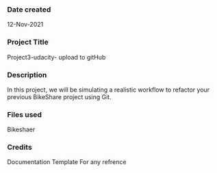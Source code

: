 
### Date created
12-Nov-2021

### Project Title
Project3-udacity- upload to gitHub

### Description
In this project, we will be simulating a realistic workflow to refactor your previous BikeShare project using Git.

### Files used
Bikeshaer

### Credits
Documentation Template For any refrence 

